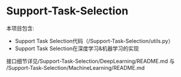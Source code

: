 # Support-Task-Selection

本项目包含:
+ Support Task Selection代码（/Support-Task-Selection/utils.py）
+ Support Task Selection在深度学习&机器学习的实现

接口细节详见/Support-Task-Selection/DeepLearning/README.md 与 /Support-Task-Selection/MachineLearning/README.md
